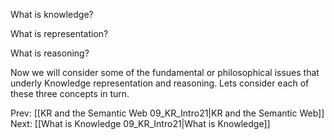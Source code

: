 ﻿What is knowledge?

What is representation?

What is reasoning?

Now we will consider some of the fundamental or philosophical issues that underly 
Knowledge representation and reasoning.
Lets consider each of these three concepts in turn.


Prev: [[KR and the Semantic Web 09_KR_Intro21|KR and the Semantic Web]]
Next: [[What is Knowledge 09_KR_Intro21|What is Knowledge]]